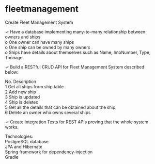 # fleetmanagement
 Create Fleet Management System 
 
✓ Have a database implementing many-to-many relationship between owners and ships<br/>
o One owner can have many ships<br/>
o One ship can be owned by many owners<br/>
o Ships have details about themselves such as Name, ImoNumber, Type, Tonnage.<br/>

✓ Build a RESTful CRUD API for Fleet Management System described below: 
 
No. Description<br/>
1 Get all ships from ship table<br/>
2 Add new ship<br/> 
3 Ship is updated<br/> 
4 Ship is deleted<br/>
5 Get all the details that can be obtained about the ship<br/>
6 Delete an owner who owns several ships<br/> 
 
✓ Create Integration Tests for REST APIs proving that the whole system works. 

Technologies:  
PostgreSQL database<br/>
JPA and Hibernate<br/>
Spring framework for dependency-injection<br/>
Gradle<br/>
